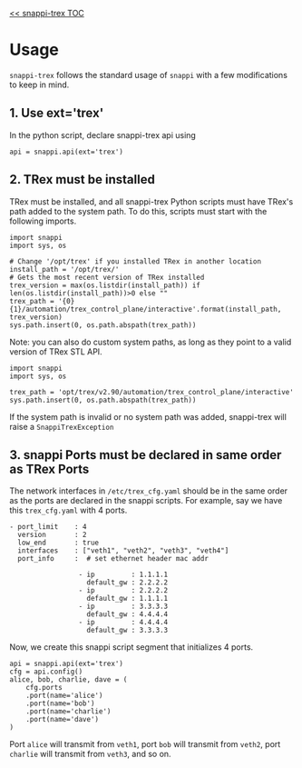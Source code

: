 [<< snappi-trex TOC](../README.md#Table-of-Contents)

# Usage
`snappi-trex` follows the standard usage of `snappi` with a few modifications to keep in mind.

## 1. Use ext='trex'
In the python script, declare snappi-trex api using
```
api = snappi.api(ext='trex')
```

## 2. TRex must be installed
TRex must be installed, and all snappi-trex Python scripts must have TRex's path added to the system path. To do this, scripts must start with the following imports.

```
import snappi
import sys, os

# Change '/opt/trex' if you installed TRex in another location
install_path = '/opt/trex/'
# Gets the most recent version of TRex installed
trex_version = max(os.listdir(install_path)) if len(os.listdir(install_path))>0 else ""
trex_path = '{0}{1}/automation/trex_control_plane/interactive'.format(install_path, trex_version)
sys.path.insert(0, os.path.abspath(trex_path))
```
Note: you can also do custom system paths, as long as they point to a valid version of TRex STL API.
```
import snappi
import sys, os

trex_path = 'opt/trex/v2.90/automation/trex_control_plane/interactive'
sys.path.insert(0, os.path.abspath(trex_path))
```

If the system path is invalid or no system path was added, snappi-trex will raise a `SnappiTrexException`

## 3. snappi Ports must be declared in same order as TRex Ports

The network interfaces in `/etc/trex_cfg.yaml` should be in the same order as the ports are declared in the snappi scripts. For example, say we have this `trex_cfg.yaml` with 4 ports.
```
- port_limit    : 4
  version       : 2
  low_end       : true
  interfaces    : ["veth1", "veth2", "veth3", "veth4"]
  port_info     :  # set ethernet header mac addr

                 - ip         : 1.1.1.1
                   default_gw : 2.2.2.2
                 - ip         : 2.2.2.2
                   default_gw : 1.1.1.1
                 - ip         : 3.3.3.3
                   default_gw : 4.4.4.4
                 - ip         : 4.4.4.4
                   default_gw : 3.3.3.3
```
Now, we create this snappi script segment that initializes 4 ports.
```
api = snappi.api(ext='trex')
cfg = api.config()
alice, bob, charlie, dave = (
    cfg.ports
    .port(name='alice')
    .port(name='bob')
    .port(name='charlie')
    .port(name='dave')
)
```
Port `alice` will transmit from `veth1`, port `bob` will transmit from `veth2`, port `charlie` will transmit from `veth3`, and so on.